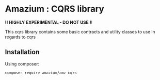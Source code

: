 # Amazium : CQRS library

**!! HIGHLY EXPERIMENTAL - DO NOT USE !!**

This cqrs library contains some basic contracts and utility classes to use in regards to cqrs

## Installation

Using composer:

```
composer require amazium/amz-cqrs
```